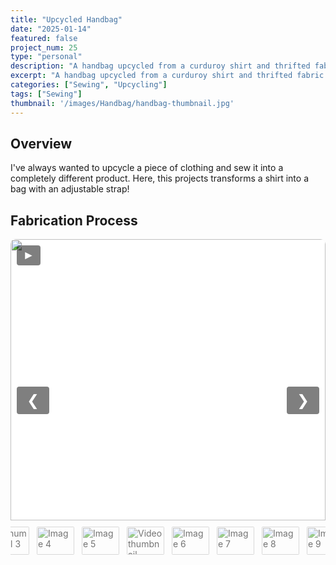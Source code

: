 ```yaml
---
title: "Upcycled Handbag"
date: "2025-01-14"
featured: false
project_num: 25
type: "personal"
description: "A handbag upcycled from a curduroy shirt and thrifted fabric."
excerpt: "A handbag upcycled from a curduroy shirt and thrifted fabric."
categories: ["Sewing", "Upcycling"]
tags: ["Sewing"]
thumbnail: '/images/Handbag/handbag-thumbnail.jpg'
---
```

## Overview
I've always wanted to upcycle a piece of clothing and sew it into a completely different product.
Here, this projects transforms a shirt into a bag with an adjustable strap!

## Fabrication Process

<div class="slideshow">
  <div class="slides">
    <div class="slide active">
      <img src="/images/Handbag/handbag-shirt.jpg" alt="Image 1">
    </div>
    <div class="slide">
      <img src="/images/Handbag/handbag-fabricpieces.jpg" alt="Image 2">
      <div class="caption">Thrifted fabric and shirt cut into pieces based on sewing pattern</div>
    </div>
    <div class="slide">
      <img src="/images/Handbag/handbag-side1.jpg" alt="Image 3">
      <div class="caption">First side completed</div>
    </div>
    <div class="slide">
      <img src="/images/Handbag/handbag-pockets.jpg" alt="Image 4">
      <div class="caption">Pockets (to be on the inside)</div>
    </div>
    <div class="slide">
      <img src="/images/Handbag/handbag-sides.jpg" alt="Image 5">
      <div class="caption">Both sides of bag</div>
    </div>
    <div class="slide">
    <video controls>
        <source src="/videos/handbag-video.MOV" type="video/mp4">
        <source src="/videos/handbag-video.MOV" type="video/webm">
        Your browser does not support the video tag.
    </video>
    <div class="caption">Video showing inside and outside of side pieces</div>
    </div>
    <div class="slide">
      <img src="/images/Handbag/handbag-middle.jpg" alt="Image 6">
      <div class="caption">Adding the middle piece that connects the two sides</div>
    </div>
    <div class="slide">
      <img src="/images/Handbag/handbag-connecting.jpg" alt="Image 7">
      <div class="caption">Connecting both sides</div>
    </div>
    <div class="slide">
      <img src="/images/Handbag/handbag-main.jpg" alt="Image 8">
      <div class="caption">Main part of bag constructed</div>
    </div>
    <div class="slide">
      <img src="/images/Handbag/handbag-finalstitch.jpg" alt="Image 9">
      <div class="caption">Hand sewing invisible stitches to close the inside of the bag</div>
    </div>
    <div class="slide">
      <img src="/images/Handbag/handbag-thumbnail.jpg" alt="Image 10">
      <div class="caption">Sewing on strap</div>
    </div>
    <div class="slide">
      <img src="/images/Handbag/handbag-complete.jpg" alt="Image 11">
      <div class="caption">Final product</div>
    </div>
  </div>

  <button class="prev" onclick="moveSlide(-1)">&#10094;</button>
  <button class="next" onclick="moveSlide(1)">&#10095;</button>
  <button class="play" onclick="togglePlay()">&#9658;</button>

  <div class="thumbnails">
    <img src="/images/Handbag/handbag-shirt.jpg" alt="Thumbnail 1" onclick="currentSlide(0)" class="thumbnail active">
    <img src="/images/Handbag/handbag-fabricpieces.jpg" alt="Thumbnail 2" onclick="currentSlide(1)" class="thumbnail">
    <img src="/images/Handbag/handbag-side1.jpg" alt="Thumbnail 3" onclick="currentSlide(2)" class="thumbnail">
    <img src="/images/Handbag/handbag-pockets.jpg" alt="Image 4" onclick="currentSlide(3)" class="thumbnail">
    <img src="/images/Handbag/handbag-sides.jpg" alt="Image 5" onclick="currentSlide(4)" class="thumbnail">
    <img src="/images/Handbag/handbagvid-thumbnail.png" alt="Video thumbnail" onclick="currentSlide(5)" class="thumbnail">
    <img src="/images/Handbag/handbag-middle.jpg" alt="Image 6" onclick="currentSlide(6)" class="thumbnail">
    <img src="/images/Handbag/handbag-connecting.jpg" alt="Image 7" onclick="currentSlide(7)" class="thumbnail">
    <img src="/images/Handbag/handbag-main.jpg" alt="Image 8" onclick="currentSlide(8)" class="thumbnail">
    <img src="/images/Handbag/handbag-finalstitch.jpg" alt="Image 9" onclick="currentSlide(9)" class="thumbnail">
    <img src="/images/Handbag/handbag-thumbnail.jpg" alt="Image 10" onclick="currentSlide(10)" class="thumbnail">
    <img src="/images/Handbag/handbag-complete.jpg" alt="Image 11" onclick="currentSlide(11)" class="thumbnail">
  </div>
</div>

<style>
.slideshow {
  position: relative;
  max-width: 600px;
  margin: 0 auto;
  overflow: hidden;
  border-radius: 8px;
  background: transparent;
}
.slideshow * { margin-top: 0 !important; margin-bottom: 0 !important; }

/* Slides container with fixed height */
.slides { 
  display: flex; 
  flex-direction: column; 
  gap: 0; 
  height: 450px; /* Set a fixed height for consistency */
  position: relative;
  background: #f5f5f5; /* Optional: background color for letterboxed areas */
}

.slide { 
  display: none; 
  position: relative;
  height: 100%; /* Take full height of container */
  width: 100%;
}

.slide.active { display: block; }

.slide img, .slide video {
  width: 100%;
  height: 100%; /* Fill the container height exactly */
  object-fit: contain; /* Show full image with letterboxing if needed */
  /* Use object-fit: cover; if you prefer to crop images to fill the space */
  object-position: center; /* Center the image within the container */
  display: block;
  vertical-align: top;
  border-radius: 8px 8px 0 0;
  margin: 0 !important;
  line-height: 0 !important;
  font-size: 0 !important;
  background: #fff; /* Background for letterboxed areas */
}

/* Caption with black transparent background */
.caption {
  position: absolute;
  bottom: 0;
  width: 100%;
  background: rgba(0, 0, 0, 0.5);
  color: white;
  text-align: center;
  padding: 6px 8px;
  font-size: 0.9rem;
  border-radius: 0 0 8px 8px;
  box-sizing: border-box;
  z-index: 2;
}

/* Thumbnails */
.thumbnails {
  display: flex; justify-content: center; gap: 8px;
  margin-top: 6px; padding: 8px 0;
  background: transparent; border-radius: 0 0 8px 8px;
}
.thumbnail {
  width: 60px; height: 45px; object-fit: cover;
  border-radius: 4px; cursor: pointer;
  opacity: 0.6; transition: opacity 0.3s ease, transform 0.2s ease;
  border: 2px solid transparent;
}
.thumbnail:hover { opacity: 0.8; transform: scale(1.05); }
.thumbnail.active { opacity: 1; border-color: #007bff; transform: scale(1.1); }

/* Buttons */
.prev, .next, .play {
  cursor: pointer; position: absolute;
  transform: translateY(-50%);
  padding: 0.5rem 1rem; color: white;
  background: rgba(0,0,0,0.5); border: none;
  border-radius: 4px; font-size: 1.5rem;
  user-select: none; transition: background 0.3s ease;
  z-index: 3;
}
.prev:hover, .next:hover, .play:hover { background: rgba(0,0,0,0.7); }
.prev { top: 50%; left: 10px; }
.next { top: 50%; right: 10px; }

/* Play button in top-left corner */
.play {
  top: 10px; left: 10px;
  transform: none; font-size: 1.2rem;
  padding: 0.3rem 0.6rem;
}

/* Responsive adjustments */
@media (max-width: 768px) {
  .slides {
    height: 300px; /* Smaller height on mobile */
  }
  
  .slideshow {
    max-width: 100%;
    margin: 0 10px;
  }
}
</style>

<script>
let slideIndex = 0;
let autoPlay = false;
let autoPlayInterval;
const slides = document.querySelectorAll('.slide');
const thumbnails = document.querySelectorAll('.thumbnail');
const playButton = document.querySelector('.play');

function showSlide(n) {
  slides.forEach((slide, i) => {
    slide.classList.toggle('active', i === n);
  });
  thumbnails.forEach((thumb, i) => {
    thumb.classList.toggle('active', i === n);
  });
}

function moveSlide(step) {
  slideIndex = (slideIndex + step + slides.length) % slides.length;
  showSlide(slideIndex);
}

function currentSlide(n) {
  slideIndex = n;
  showSlide(slideIndex);
}

function togglePlay() {
  autoPlay = !autoPlay;
  playButton.innerHTML = autoPlay ? "&#10074;&#10074;" : "&#9658;"; // pause/play symbols
  if (autoPlay) {
    autoPlayInterval = setInterval(() => moveSlide(1), 2500);
  } else {
    clearInterval(autoPlayInterval);
  }
}

showSlide(slideIndex);
</script>
